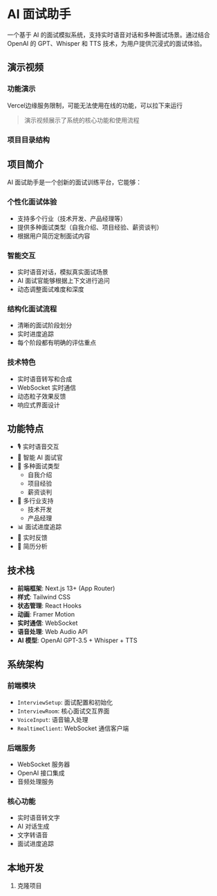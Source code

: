 # AI 面试助手

一个基于 AI 的面试模拟系统，支持实时语音对话和多种面试场景。通过结合 OpenAI 的 GPT、Whisper 和 TTS 技术，为用户提供沉浸式的面试体验。

## 演示视频

### 功能演示
Vercel边缘服务限制，可能无法使用在线的功能，可以拉下来运行

> 演示视频展示了系统的核心功能和使用流程

### 项目目录结构

## 项目简介

AI 面试助手是一个创新的面试训练平台，它能够：

### 个性化面试体验
- 支持多个行业（技术开发、产品经理等）
- 提供多种面试类型（自我介绍、项目经验、薪资谈判）
- 根据用户简历定制面试内容

### 智能交互
- 实时语音对话，模拟真实面试场景
- AI 面试官能够根据上下文进行追问
- 动态调整面试难度和深度

### 结构化面试流程
- 清晰的面试阶段划分
- 实时进度追踪
- 每个阶段都有明确的评估重点

### 技术特色
- 实时语音转写和合成
- WebSocket 实时通信
- 动态粒子效果反馈
- 响应式界面设计

## 功能特点

- 🎙️ 实时语音交互
- 🤖 智能 AI 面试官
- 🎯 多种面试类型
  - 自我介绍
  - 项目经验
  - 薪资谈判
- 🏢 多行业支持
  - 技术开发
  - 产品经理
- 📊 面试进度追踪
- 🔄 实时反馈
- 💼 简历分析

## 技术栈

- **前端框架**: Next.js 13+ (App Router)
- **样式**: Tailwind CSS
- **状态管理**: React Hooks
- **动画**: Framer Motion
- **实时通信**: WebSocket
- **语音处理**: Web Audio API
- **AI 模型**: OpenAI GPT-3.5 + Whisper + TTS

## 系统架构

### 前端模块
- `InterviewSetup`: 面试配置和初始化
- `InterviewRoom`: 核心面试交互界面
- `VoiceInput`: 语音输入处理
- `RealtimeClient`: WebSocket 通信客户端

### 后端服务
- WebSocket 服务器
- OpenAI 接口集成
- 音频处理服务

### 核心功能
- 实时语音转文字
- AI 对话生成
- 文字转语音
- 面试进度追踪

## 本地开发

1. 克隆项目
